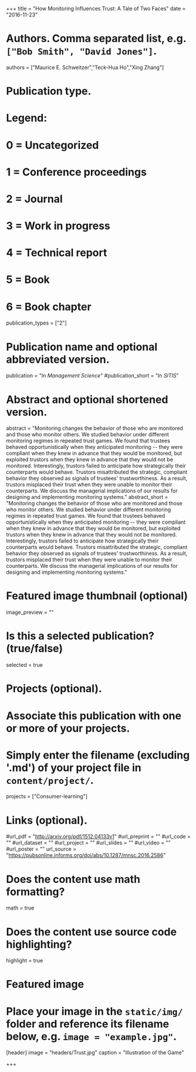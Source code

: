 +++
title = "How Monitoring Influences Trust: A Tale of Two Faces"
date = "2016-11-23"

# Authors. Comma separated list, e.g. `["Bob Smith", "David Jones"]`.
authors = ["Maurice E. Schweitzer","Teck-Hua Ho","Xing Zhang"]

# Publication type.
# Legend:
# 0 = Uncategorized
# 1 = Conference proceedings
# 2 = Journal
# 3 = Work in progress
# 4 = Technical report
# 5 = Book
# 6 = Book chapter
publication_types = ["2"]

# Publication name and optional abbreviated version.
publication = "In *Management Science*"
#publication_short = "In *SITIS*"

# Abstract and optional shortened version.
abstract = "Monitoring changes the behavior of those who are monitored and those who monitor others. We studied behavior under different monitoring regimes in repeated trust games. We found that trustees behaved opportunistically when they anticipated monitoring -- they were compliant when they knew in advance that they would be monitored, but exploited trustors when they knew in advance that they would not be monitored. Interestingly, trustors failed to anticipate how strategically their counterparts would behave. Trustors misattributed the strategic, compliant behavior they observed as signals of trustees' trustworthiness. As a result, trustors misplaced their trust when they were unable to monitor their counterparts. We discuss the managerial implications of our results for designing and implementing monitoring systems."
abstract_short = "Monitoring changes the behavior of those who are monitored and those who monitor others. We studied behavior under different monitoring regimes in repeated trust games. We found that trustees behaved opportunistically when they anticipated monitoring -- they were compliant when they knew in advance that they would be monitored, but exploited trustors when they knew in advance that they would not be monitored. Interestingly, trustors failed to anticipate how strategically their counterparts would behave. Trustors misattributed the strategic, compliant behavior they observed as signals of trustees' trustworthiness. As a result, trustors misplaced their trust when they were unable to monitor their counterparts. We discuss the managerial implications of our results for designing and implementing monitoring systems."

# Featured image thumbnail (optional)
image_preview = ""

# Is this a selected publication? (true/false)
selected = true

# Projects (optional).
#   Associate this publication with one or more of your projects.
#   Simply enter the filename (excluding '.md') of your project file in `content/project/`.
projects = ["Consumer-learning"]

# Links (optional).
#url_pdf = "http://arxiv.org/pdf/1512.04133v1"
#url_preprint = ""
#url_code = ""
#url_dataset = ""
#url_project = ""
#url_slides = ""
#url_video = ""
#url_poster = ""
url_source = "https://pubsonline.informs.org/doi/abs/10.1287/mnsc.2016.2586"

# Does the content use math formatting?
math = true

# Does the content use source code highlighting?
highlight = true

# Featured image
# Place your image in the `static/img/` folder and reference its filename below, e.g. `image = "example.jpg"`.
[header]
image = "headers/Trust.jpg"
caption = "Illustration of the Game"

+++
